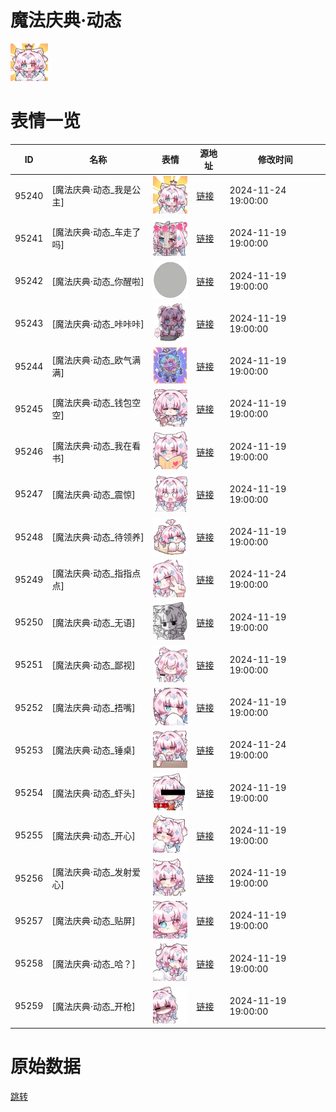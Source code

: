 # 魔法庆典·动态

<img src="./cover.png" height="60" alt="cover" />

# 表情一览

|ID|名称|表情|源地址|修改时间|
|----|----|----|----|----|
|95240|[魔法庆典·动态_我是公主]|<img src="./pic/095240_%5B魔法庆典·动态_我是公主%5D.gif" height="60" alt="我是公主"/>|[链接](https://i0.hdslb.com/bfs/garb/0044ad64472fe332ace0bd21a8557ca7dd2e39aa.gif)|2024-11-24 19:00:00|
|95241|[魔法庆典·动态_车走了吗]|<img src="./pic/095241_%5B魔法庆典·动态_车走了吗%5D.gif" height="60" alt="车走了吗"/>|[链接](https://i0.hdslb.com/bfs/garb/1ade1f6a6533e3f741979147a7b8064f9f0419ed.gif)|2024-11-19 19:00:00|
|95242|[魔法庆典·动态_你醒啦]|<img src="./pic/095242_%5B魔法庆典·动态_你醒啦%5D.gif" height="60" alt="你醒啦"/>|[链接](https://i0.hdslb.com/bfs/garb/c49cb9a3574b8a07b12e420b208af8fe6da79476.gif)|2024-11-19 19:00:00|
|95243|[魔法庆典·动态_咔咔咔]|<img src="./pic/095243_%5B魔法庆典·动态_咔咔咔%5D.gif" height="60" alt="咔咔咔"/>|[链接](https://i0.hdslb.com/bfs/garb/331d67df112fc910866144660f4dfccb411f1842.gif)|2024-11-19 19:00:00|
|95244|[魔法庆典·动态_欧气满满]|<img src="./pic/095244_%5B魔法庆典·动态_欧气满满%5D.gif" height="60" alt="欧气满满"/>|[链接](https://i0.hdslb.com/bfs/garb/ab06131fdea7839c1568f075a0606b866cf3c291.gif)|2024-11-19 19:00:00|
|95245|[魔法庆典·动态_钱包空空]|<img src="./pic/095245_%5B魔法庆典·动态_钱包空空%5D.gif" height="60" alt="钱包空空"/>|[链接](https://i0.hdslb.com/bfs/garb/68911099a85214c9f1243d4a3501ea6fa6329564.gif)|2024-11-19 19:00:00|
|95246|[魔法庆典·动态_我在看书]|<img src="./pic/095246_%5B魔法庆典·动态_我在看书%5D.gif" height="60" alt="我在看书"/>|[链接](https://i0.hdslb.com/bfs/garb/3cdef9fd826de5364422d1cdd16529113bbb5b67.gif)|2024-11-19 19:00:00|
|95247|[魔法庆典·动态_震惊]|<img src="./pic/095247_%5B魔法庆典·动态_震惊%5D.gif" height="60" alt="震惊"/>|[链接](https://i0.hdslb.com/bfs/garb/146e3fd81f7d078ddcb583a2e581ee1cc40097c5.gif)|2024-11-19 19:00:00|
|95248|[魔法庆典·动态_待领养]|<img src="./pic/095248_%5B魔法庆典·动态_待领养%5D.gif" height="60" alt="待领养"/>|[链接](https://i0.hdslb.com/bfs/garb/7ac116fea0e1b74fe6a1437c95ee982575d9499c.gif)|2024-11-19 19:00:00|
|95249|[魔法庆典·动态_指指点点]|<img src="./pic/095249_%5B魔法庆典·动态_指指点点%5D.gif" height="60" alt="指指点点"/>|[链接](https://i0.hdslb.com/bfs/garb/1a5b1e31e96d4cf5e2fa75561455a4ab343ccda4.gif)|2024-11-24 19:00:00|
|95250|[魔法庆典·动态_无语]|<img src="./pic/095250_%5B魔法庆典·动态_无语%5D.gif" height="60" alt="无语"/>|[链接](https://i0.hdslb.com/bfs/garb/2d6bb9ac4fa562a6ebd77fe5e96a516b084483ab.gif)|2024-11-19 19:00:00|
|95251|[魔法庆典·动态_鄙视]|<img src="./pic/095251_%5B魔法庆典·动态_鄙视%5D.gif" height="60" alt="鄙视"/>|[链接](https://i0.hdslb.com/bfs/garb/44d37a94e3077530794d640416c756381524298a.gif)|2024-11-19 19:00:00|
|95252|[魔法庆典·动态_捂嘴]|<img src="./pic/095252_%5B魔法庆典·动态_捂嘴%5D.gif" height="60" alt="捂嘴"/>|[链接](https://i0.hdslb.com/bfs/garb/9e286c91c1646db3d1e273bb64d28ed7b01de940.gif)|2024-11-19 19:00:00|
|95253|[魔法庆典·动态_锤桌]|<img src="./pic/095253_%5B魔法庆典·动态_锤桌%5D.gif" height="60" alt="锤桌"/>|[链接](https://i0.hdslb.com/bfs/garb/c4eb53d3805446e33c1139d4eeaa578db6934926.gif)|2024-11-24 19:00:00|
|95254|[魔法庆典·动态_虾头]|<img src="./pic/095254_%5B魔法庆典·动态_虾头%5D.gif" height="60" alt="虾头"/>|[链接](https://i0.hdslb.com/bfs/garb/dbfe9d6e981d47d43d18b2246db5c517f0484737.gif)|2024-11-19 19:00:00|
|95255|[魔法庆典·动态_开心]|<img src="./pic/095255_%5B魔法庆典·动态_开心%5D.gif" height="60" alt="开心"/>|[链接](https://i0.hdslb.com/bfs/garb/0de52fe5aa6a52462d56b6cabb6da397caa939b9.gif)|2024-11-19 19:00:00|
|95256|[魔法庆典·动态_发射爱心]|<img src="./pic/095256_%5B魔法庆典·动态_发射爱心%5D.gif" height="60" alt="发射爱心"/>|[链接](https://i0.hdslb.com/bfs/garb/ed38df77e812440c8e5da30c29faba23ba55a9e9.gif)|2024-11-19 19:00:00|
|95257|[魔法庆典·动态_贴屏]|<img src="./pic/095257_%5B魔法庆典·动态_贴屏%5D.gif" height="60" alt="贴屏"/>|[链接](https://i0.hdslb.com/bfs/garb/81dd0fcaed301f56b06d6a28d6b639f96fe9592b.gif)|2024-11-19 19:00:00|
|95258|[魔法庆典·动态_哈？]|<img src="./pic/095258_%5B魔法庆典·动态_哈？%5D.gif" height="60" alt="哈？"/>|[链接](https://i0.hdslb.com/bfs/garb/50e66ff2a4010e1f972724770b633ca10c97aaff.gif)|2024-11-19 19:00:00|
|95259|[魔法庆典·动态_开枪]|<img src="./pic/095259_%5B魔法庆典·动态_开枪%5D.gif" height="60" alt="开枪"/>|[链接](https://i0.hdslb.com/bfs/garb/ec0faf048574635f789a16e876e41eb704eb02ea.gif)|2024-11-19 19:00:00|

# 原始数据

[跳转](./raw.json)

